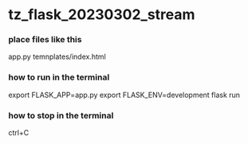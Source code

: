 # tz_flask_20230302_stream

### place files like this
  app.py
  temnplates/index.html

### how to run in the terminal
  export FLASK_APP=app.py
  export FLASK_ENV=development
  flask run

### how to stop in the terminal
  ctrl+C
